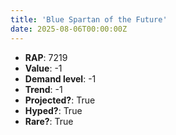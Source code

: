 ```yaml
---
title: 'Blue Spartan of the Future'
date: 2025-08-06T00:00:00Z
---
```

- **RAP**: 7219
- **Value**: -1
- **Demand level**: -1
- **Trend**: -1
- **Projected?**: True
- **Hyped?**: True
- **Rare?**: True
